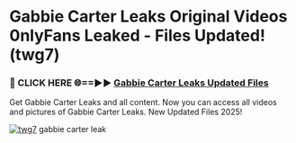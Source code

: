 # Gabbie Carter Leaks Original Videos 0nlyFans Leaked - Files Updated! (twg7)

<h3>🔴 CLICK HERE 🌐==►► <a href="https://tinyurl.com/4seja8ks" rel="nofollow">Gabbie Carter Leaks Updated Files</a></h3>

Get Gabbie Carter Leaks and all content. Now you can access all videos and pictures of Gabbie Carter Leaks. New Updated Files 2025!

[![twg7](https://i.imgur.com/EWjZXRe.gif)](https://tinyurl.com/4seja8ks)
gabbie carter leak